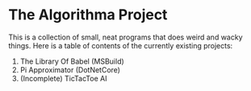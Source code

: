 # The Algorithma Project
This is a collection of small, neat programs that does weird and wacky things. Here is a table of contents of the currently existing projects:  
1. The Library Of Babel (MSBuild)  
2. Pi Approximator (DotNetCore)  
3. (Incomplete) TicTacToe AI  
